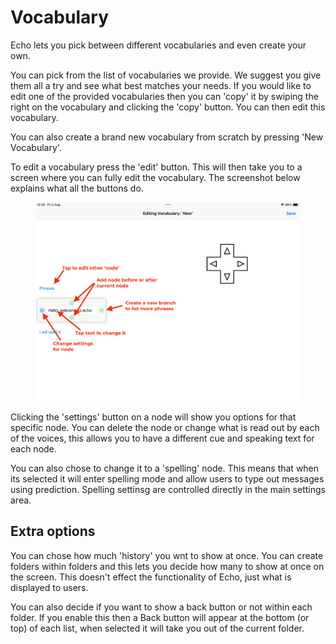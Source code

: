 # Vocabulary

Echo lets you pick between different vocabularies and even create your own.

You can pick from the list of vocabularies we provide. We suggest you give them all a try and see what best matches your needs. If you would like to edit one of the provided vocabularies then you can 'copy' it by swiping the right on the vocabulary and clicking the 'copy' button. You can then edit this vocabulary.

You can also create a brand new vocabulary from scratch by pressing 'New Vocabulary'.

To edit a vocabulary press the 'edit' button. This will then take you to a screen where you can fully edit the vocabulary. The screenshot below explains what all the buttons do.

<figure><img src=".gitbook/assets/Screenshot 2024-08-02 at 12.29.55.jpeg" alt=""><figcaption></figcaption></figure>

Clicking the 'settings' button on a node will show you options for that specific node. You can delete the node or change what is read out by each of the voices, this allows you to have a different cue and speaking text for each node.

You can also chose to change it to a 'spelling' node. This means that when its selected it will enter spelling mode and allow users to type out messages using prediction. Spelling settinsg are controlled directly in the main settings area.

## Extra options

You can chose how much 'history' you wnt to show at once. You can create folders within folders and this lets you decide how many to show at once on the screen. This doesn't effect the functionality of Echo, just what is displayed to users.

You can also decide if you want to show a back button or not within each folder. If you enable this then a Back button will appear at the bottom (or top) of each list, when selected it will take you out of the current folder.
